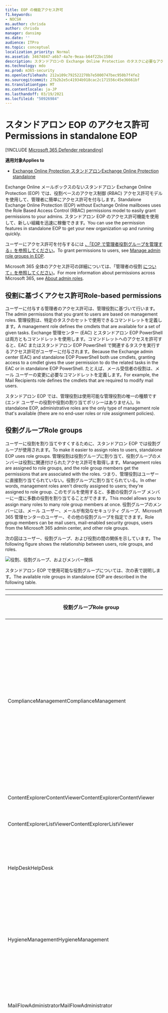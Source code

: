 ```yaml
---
title: EOP の機能アクセス許可
f1.keywords:
- NOCSH
ms.author: chrisda
author: chrisda
manager: dansimp
ms.date: ''
audience: ITPro
ms.topic: conceptual
localization_priority: Normal
ms.assetid: 34674847-a6b7-4a7e-9eaa-b64f22bc150d
description: スタンドアロンの Exchange Online Protection のタスクに必要なアクセス許可について説明します。
ms.technology: mdo
ms.prod: m365-security
ms.openlocfilehash: 212a109c792522270b7e5000747bec950b7f4fe2
ms.sourcegitcommit: 27b2b2e5c41934b918cac2c171556c45e36661bf
ms.translationtype: MT
ms.contentlocale: ja-JP
ms.lasthandoff: 03/19/2021
ms.locfileid: "50926984"
---
```

# <a name="permissions-in-standalone-eop"></a><span data-ttu-id="e3d07-103">スタンドアロン EOP のアクセス許可</span><span class="sxs-lookup"><span data-stu-id="e3d07-103">Permissions in standalone EOP</span></span>

[!INCLUDE [Microsoft 365 Defender rebranding](../includes/microsoft-defender-for-office.md)]

<span data-ttu-id="e3d07-104">**適用対象**</span><span class="sxs-lookup"><span data-stu-id="e3d07-104">**Applies to**</span></span>
-  [<span data-ttu-id="e3d07-105">Exchange Online Protection スタンドアロン</span><span class="sxs-lookup"><span data-stu-id="e3d07-105">Exchange Online Protection standalone</span></span>](exchange-online-protection-overview.md)

<span data-ttu-id="e3d07-106">Exchange Online メールボックスのないスタンドアロン Exchange Online Protection (EOP) では、役割ベースのアクセス制御 (RBAC) アクセス許可モデルを使用して、管理者に簡単にアクセス許可を付与します。</span><span class="sxs-lookup"><span data-stu-id="e3d07-106">Standalone Exchange Online Protection (EOP) without Exchange Online mailboxes uses the Role Based Access Control (RBAC) permissions model to easily grant permissions to your admins.</span></span> <span data-ttu-id="e3d07-107">スタンドアロン EOP のアクセス許可機能を使用して、新しい組織を迅速に稼働できます。</span><span class="sxs-lookup"><span data-stu-id="e3d07-107">You can use the permission features in standalone EOP to get your new organization up and running quickly.</span></span>

<span data-ttu-id="e3d07-108">ユーザーにアクセス許可を付与するには [、「EOP で管理者役割グループを管理する」を参照してください](manage-admin-role-group-permissions-in-eop.md)。</span><span class="sxs-lookup"><span data-stu-id="e3d07-108">To grant permissions to users, see [Manage admin role groups in EOP](manage-admin-role-group-permissions-in-eop.md).</span></span>

<span data-ttu-id="e3d07-109">Microsoft 365 全体のアクセス許可の詳細については、「管理者の役割 [について」を参照してください](../../admin/add-users/about-admin-roles.md)。</span><span class="sxs-lookup"><span data-stu-id="e3d07-109">For more information about permissions across Microsoft 365, see [About admin roles](../../admin/add-users/about-admin-roles.md).</span></span>

## <a name="role-based-permissions"></a><span data-ttu-id="e3d07-110">役割に基づくアクセス許可</span><span class="sxs-lookup"><span data-stu-id="e3d07-110">Role-based permissions</span></span>

<span data-ttu-id="e3d07-111">ユーザーに付与する管理者のアクセス許可は、管理役割に基づいて行います。</span><span class="sxs-lookup"><span data-stu-id="e3d07-111">The admin permissions that you grant to users are based on management roles.</span></span> <span data-ttu-id="e3d07-112">管理役割は、特定のタスクのセットで使用できるコマンドレットを定義します。</span><span class="sxs-lookup"><span data-stu-id="e3d07-112">A management role defines the cmdlets that are available for a set of given tasks.</span></span> <span data-ttu-id="e3d07-113">Exchange 管理センター (EAC) とスタンドアロン EOP PowerShell は両方ともコマンドレットを使用します。コマンドレットへのアクセスを許可すると、EAC またはスタンドアロン EOP PowerShell で関連するタスクを実行するアクセス許可がユーザーに付与されます。</span><span class="sxs-lookup"><span data-stu-id="e3d07-113">Because the Exchange admin center (EAC) and standalone EOP PowerShell both use cmdlets, granting access to a cmdlet gives the user permission to do the related tasks in the EAC or in standalone EOP PowerShell.</span></span> <span data-ttu-id="e3d07-114">たとえば、メール受信者の役割は、メール ユーザーの変更に必要なコマンドレットを定義します。</span><span class="sxs-lookup"><span data-stu-id="e3d07-114">For example, the Mail Recipients role defines the cmdlets that are required to modify mail users.</span></span>

<span data-ttu-id="e3d07-115">スタンドアロン EOP では、管理役割は使用可能な管理役割の唯一の種類です (エンド ユーザーの役割や役割の割り当てポリシーはありません)。</span><span class="sxs-lookup"><span data-stu-id="e3d07-115">In standalone EOP, administrative roles are the only type of management role that's available (there are no end-user roles or role assignment policies).</span></span>

## <a name="role-groups"></a><span data-ttu-id="e3d07-116">役割グループ</span><span class="sxs-lookup"><span data-stu-id="e3d07-116">Role groups</span></span>

<span data-ttu-id="e3d07-117">ユーザーに役割を割り当てやすくするために、スタンドアロン EOP では役割グループが使用されます。</span><span class="sxs-lookup"><span data-stu-id="e3d07-117">To make it easier to assign roles to users, standalone EOP uses role groups.</span></span> <span data-ttu-id="e3d07-118">管理役割は役割グループに割り当て、役割グループのメンバーは役割に関連付けられたアクセス許可を取得します。</span><span class="sxs-lookup"><span data-stu-id="e3d07-118">Management roles are assigned to role groups, and the role group members get the permissions that are associated with the roles.</span></span> <span data-ttu-id="e3d07-119">つまり、管理役割はユーザーに直接割り当てられていない。役割グループに割り当てられている。</span><span class="sxs-lookup"><span data-stu-id="e3d07-119">In other words, management roles aren't directly assigned to users; they're assigned to role group.</span></span> <span data-ttu-id="e3d07-120">このモデルを使用すると、多数の役割グループ メンバーに一度に多数の役割を割り当てることができます。</span><span class="sxs-lookup"><span data-stu-id="e3d07-120">This model allows you to assign many roles to many role group members at once.</span></span> <span data-ttu-id="e3d07-121">役割グループのメンバーには、メール ユーザー、メールが有効なセキュリティ グループ、Microsoft 365 管理センターのユーザー、その他の役割グループを指定できます。</span><span class="sxs-lookup"><span data-stu-id="e3d07-121">Role group members can be mail users, mail-enabled security groups, users from the Microsoft 365 admin center, and other role groups.</span></span>

<span data-ttu-id="e3d07-122">次の図はユーザー、役割グループ、および役割の間の関係を示しています。</span><span class="sxs-lookup"><span data-stu-id="e3d07-122">The following figure shows the relationship between users, role groups, and roles.</span></span>

![役割、役割グループ、およびメンバー関係](../../media/ITPro_Security_RBAC_EXO_SimplifiedRoleGroupRelationship.png)

<span data-ttu-id="e3d07-124">スタンドアロン EOP で使用可能な役割グループについては、次の表で説明します。</span><span class="sxs-lookup"><span data-stu-id="e3d07-124">The available role groups in standalone EOP are described in the following table.</span></span>

****

|<span data-ttu-id="e3d07-125">役割グループ</span><span class="sxs-lookup"><span data-stu-id="e3d07-125">Role group</span></span>|<span data-ttu-id="e3d07-126">説明</span><span class="sxs-lookup"><span data-stu-id="e3d07-126">Description</span></span>|<span data-ttu-id="e3d07-127">割り当てられた既定の役割</span><span class="sxs-lookup"><span data-stu-id="e3d07-127">Default roles assigned</span></span>|
|---|---|---|
|<span data-ttu-id="e3d07-128">ComplianceManagement</span><span class="sxs-lookup"><span data-stu-id="e3d07-128">ComplianceManagement</span></span>|<span data-ttu-id="e3d07-129">サブスクリプションに DLP 機能がある場合は、データ損失防止 (DLP) を含む、組織内のコンプライアンス設定を構成および管理します。</span><span class="sxs-lookup"><span data-stu-id="e3d07-129">Configure and manage compliance settings within the organization, including data loss prevention (DLP) if your subscription has DLP capabilities.</span></span> <p> <span data-ttu-id="e3d07-130">Azure のコンプライアンス [管理者ロールの](/azure/active-directory/users-groups-roles/directory-assign-admin-roles#compliance-administrator) メンバーはADグループのアクセス許可を自動的に取得します。</span><span class="sxs-lookup"><span data-stu-id="e3d07-130">Members of the [Compliance Administrator](/azure/active-directory/users-groups-roles/directory-assign-admin-roles#compliance-administrator) role in Azure AD automatically get the permissions of this role group.</span></span>|<span data-ttu-id="e3d07-131">監査ログ</span><span class="sxs-lookup"><span data-stu-id="e3d07-131">Audit Logs</span></span> <p> <span data-ttu-id="e3d07-132">コンプライアンス管理</span><span class="sxs-lookup"><span data-stu-id="e3d07-132">Compliance Administration</span></span> <p> <span data-ttu-id="e3d07-133">Information Rights Management</span><span class="sxs-lookup"><span data-stu-id="e3d07-133">Information Rights Management</span></span> <p> <span data-ttu-id="e3d07-134">アイテム保持の管理</span><span class="sxs-lookup"><span data-stu-id="e3d07-134">Retention Management</span></span> <p> <span data-ttu-id="e3d07-135">表示専用の監査ログ</span><span class="sxs-lookup"><span data-stu-id="e3d07-135">View-Only Audit Logs</span></span> <p> <span data-ttu-id="e3d07-136">"View-Only Configuration/表示専用構成"</span><span class="sxs-lookup"><span data-stu-id="e3d07-136">View-Only Configuration</span></span> <p> <span data-ttu-id="e3d07-137">"View-Only Recipients/表示専用受信者"</span><span class="sxs-lookup"><span data-stu-id="e3d07-137">View-Only Recipients</span></span>|
|<span data-ttu-id="e3d07-138">ContentExplorerContentViewer</span><span class="sxs-lookup"><span data-stu-id="e3d07-138">ContentExplorerContentViewer</span></span>|<span data-ttu-id="e3d07-139">不使用。</span><span class="sxs-lookup"><span data-stu-id="e3d07-139">Not used.</span></span>|<span data-ttu-id="e3d07-140">データ分類コンテンツ ビューアー</span><span class="sxs-lookup"><span data-stu-id="e3d07-140">Data Classification Content Viewer</span></span>|
|<span data-ttu-id="e3d07-141">ContentExplorerListViewer</span><span class="sxs-lookup"><span data-stu-id="e3d07-141">ContentExplorerListViewer</span></span>|<span data-ttu-id="e3d07-142">不使用。</span><span class="sxs-lookup"><span data-stu-id="e3d07-142">Not used.</span></span>|<span data-ttu-id="e3d07-143">データ分類リスト ビューアー</span><span class="sxs-lookup"><span data-stu-id="e3d07-143">Data Classification List Viewer</span></span>|
|<span data-ttu-id="e3d07-144">HelpDesk</span><span class="sxs-lookup"><span data-stu-id="e3d07-144">HelpDesk</span></span>|<span data-ttu-id="e3d07-145">メール ユーザーを表示および管理します。</span><span class="sxs-lookup"><span data-stu-id="e3d07-145">View and manage mail users.</span></span>|<span data-ttu-id="e3d07-146">パスワードのリセット</span><span class="sxs-lookup"><span data-stu-id="e3d07-146">Reset Password</span></span> <p> <span data-ttu-id="e3d07-147">ユーザー オプション</span><span class="sxs-lookup"><span data-stu-id="e3d07-147">User Options</span></span> <p> <span data-ttu-id="e3d07-148">"View-Only Recipients/表示専用受信者"</span><span class="sxs-lookup"><span data-stu-id="e3d07-148">View-Only Recipients</span></span>|
|<span data-ttu-id="e3d07-149">HygieneManagement</span><span class="sxs-lookup"><span data-stu-id="e3d07-149">HygieneManagement</span></span>|<span data-ttu-id="e3d07-150">保護機能 (スパム対策、マルウェア対策など) を管理します。</span><span class="sxs-lookup"><span data-stu-id="e3d07-150">Manage protection features (anti-spam, anti-malware, etc.).</span></span>|<span data-ttu-id="e3d07-151">トランスポートの衛生</span><span class="sxs-lookup"><span data-stu-id="e3d07-151">Transport Hygiene</span></span> <p> <span data-ttu-id="e3d07-152">"View-Only Configuration/表示専用構成"</span><span class="sxs-lookup"><span data-stu-id="e3d07-152">View-Only Configuration</span></span> <p> <span data-ttu-id="e3d07-153">"View-Only Recipients/表示専用受信者"</span><span class="sxs-lookup"><span data-stu-id="e3d07-153">View-Only Recipients</span></span>|
|<span data-ttu-id="e3d07-154">MailFlowAdministrator</span><span class="sxs-lookup"><span data-stu-id="e3d07-154">MailFlowAdministrator</span></span>|<span data-ttu-id="e3d07-155">受け入れ可能なドメインとコネクタの表示と管理</span><span class="sxs-lookup"><span data-stu-id="e3d07-155">View and manage accepted domains and connectors</span></span>|<span data-ttu-id="e3d07-156">リモートドメインと受け入れドメイン</span><span class="sxs-lookup"><span data-stu-id="e3d07-156">Remote and Accepted Domains</span></span> <p> <span data-ttu-id="e3d07-157">"View-Only Recipients/表示専用受信者"</span><span class="sxs-lookup"><span data-stu-id="e3d07-157">View-Only Recipients</span></span>|
|<span data-ttu-id="e3d07-158">OrganizationManagement</span><span class="sxs-lookup"><span data-stu-id="e3d07-158">OrganizationManagement</span></span>|<span data-ttu-id="e3d07-159">組織全体への管理者アクセスと、ほとんどすべてのタスクを実行する機能。</span><span class="sxs-lookup"><span data-stu-id="e3d07-159">Admin access to the entire organization and the ability to perform almost any task.</span></span> <p> <span data-ttu-id="e3d07-160">Azure のグローバル [管理者ロールの](/azure/active-directory/users-groups-roles/directory-assign-admin-roles#global-administrator--company-administrator) メンバーはADグループのアクセス許可を自動的に取得します。</span><span class="sxs-lookup"><span data-stu-id="e3d07-160">Members of the [Global Administrator](/azure/active-directory/users-groups-roles/directory-assign-admin-roles#global-administrator--company-administrator) role in Azure AD automatically get the permissions of this role group.</span></span> <p> <span data-ttu-id="e3d07-161">**重要**: OrganizationManagement 役割グループは強力な役割なので、組織レベルの管理タスクを実行するユーザーだけがこの役割グループのメンバーである必要があります。</span><span class="sxs-lookup"><span data-stu-id="e3d07-161">**Important**: Because the OrganizationManagement role group is a powerful role, only users that perform organizational-level administrative tasks should be members of this role group.</span></span>|<span data-ttu-id="e3d07-162">マルウェア対策</span><span class="sxs-lookup"><span data-stu-id="e3d07-162">AntiMalware</span></span> <p> <span data-ttu-id="e3d07-163">AntiSpam</span><span class="sxs-lookup"><span data-stu-id="e3d07-163">AntiSpam</span></span> <p> <span data-ttu-id="e3d07-164">監査ログ</span><span class="sxs-lookup"><span data-stu-id="e3d07-164">Audit Logs</span></span> <p> <span data-ttu-id="e3d07-165">コンプライアンス管理者</span><span class="sxs-lookup"><span data-stu-id="e3d07-165">Compliance Administrator</span></span> <p> <span data-ttu-id="e3d07-166">動的配布グループ</span><span class="sxs-lookup"><span data-stu-id="e3d07-166">Distribution Groups</span></span> <p> <span data-ttu-id="e3d07-167">Information Rights Management</span><span class="sxs-lookup"><span data-stu-id="e3d07-167">Information Rights Management</span></span> <p> <span data-ttu-id="e3d07-168">"Mail Recipient Creation/メール受信者の作成"</span><span class="sxs-lookup"><span data-stu-id="e3d07-168">Mail Recipient Creation</span></span> <p> <span data-ttu-id="e3d07-169">Mail Recipients</span><span class="sxs-lookup"><span data-stu-id="e3d07-169">Mail Recipients</span></span> <p> <span data-ttu-id="e3d07-170">"Message Tracking/メッセージ追跡"</span><span class="sxs-lookup"><span data-stu-id="e3d07-170">Message Tracking</span></span> <p> <span data-ttu-id="e3d07-171">"Migration/移行"</span><span class="sxs-lookup"><span data-stu-id="e3d07-171">Migration</span></span> <p> <span data-ttu-id="e3d07-172">組織のクライアント アクセス</span><span class="sxs-lookup"><span data-stu-id="e3d07-172">Organization Client Access</span></span> <p> <span data-ttu-id="e3d07-173">組織の構成</span><span class="sxs-lookup"><span data-stu-id="e3d07-173">Organization Configuration</span></span> <p> <span data-ttu-id="e3d07-174">組織トランスポートの設定</span><span class="sxs-lookup"><span data-stu-id="e3d07-174">Organization Transport Settings</span></span> <p> <span data-ttu-id="e3d07-175">検疫する</span><span class="sxs-lookup"><span data-stu-id="e3d07-175">Quarantine</span></span> <p> <span data-ttu-id="e3d07-176">"Recipient Policies/受信者ポリシー"</span><span class="sxs-lookup"><span data-stu-id="e3d07-176">Recipient Policies</span></span> <p> <span data-ttu-id="e3d07-177">リモートドメインと受け入れドメイン</span><span class="sxs-lookup"><span data-stu-id="e3d07-177">Remote and Accepted Domains</span></span> <p> <span data-ttu-id="e3d07-178">パスワードのリセット</span><span class="sxs-lookup"><span data-stu-id="e3d07-178">Reset Password</span></span> <p> <span data-ttu-id="e3d07-179">アイテム保持の管理</span><span class="sxs-lookup"><span data-stu-id="e3d07-179">Retention Management</span></span> <p> <span data-ttu-id="e3d07-180">役割の管理</span><span class="sxs-lookup"><span data-stu-id="e3d07-180">Role Management</span></span> <p> <span data-ttu-id="e3d07-181">セキュリティ管理者</span><span class="sxs-lookup"><span data-stu-id="e3d07-181">Security Administrator</span></span> <p> <span data-ttu-id="e3d07-182">セキュリティ グループの作成とメンバーシップ</span><span class="sxs-lookup"><span data-stu-id="e3d07-182">Security Group Creation and Membership</span></span> <p> <span data-ttu-id="e3d07-183">セキュリティ閲覧者</span><span class="sxs-lookup"><span data-stu-id="e3d07-183">Security Reader</span></span> <p> <span data-ttu-id="e3d07-184">Sensitivity Label Administrator</span><span class="sxs-lookup"><span data-stu-id="e3d07-184">Sensitivity Label Administrator</span></span> <p> <span data-ttu-id="e3d07-185">監督</span><span class="sxs-lookup"><span data-stu-id="e3d07-185">Supervision</span></span> <p> <span data-ttu-id="e3d07-186">トランスポートの衛生</span><span class="sxs-lookup"><span data-stu-id="e3d07-186">Transport Hygiene</span></span> <p> <span data-ttu-id="e3d07-187">トランスポート ルール</span><span class="sxs-lookup"><span data-stu-id="e3d07-187">Transport Rules</span></span> <p> <span data-ttu-id="e3d07-188">ユーザー オプション</span><span class="sxs-lookup"><span data-stu-id="e3d07-188">User Options</span></span> <p> <span data-ttu-id="e3d07-189">View-Onlyマルウェア対策</span><span class="sxs-lookup"><span data-stu-id="e3d07-189">View-Only AntiMalware</span></span> <p> <span data-ttu-id="e3d07-190">View-Only スパム対策</span><span class="sxs-lookup"><span data-stu-id="e3d07-190">View-Only AntiSpam</span></span> <p> <span data-ttu-id="e3d07-191">表示専用の監査ログ</span><span class="sxs-lookup"><span data-stu-id="e3d07-191">View-Only Audit Logs</span></span> <p> <span data-ttu-id="e3d07-192">"View-Only Configuration/表示専用構成"</span><span class="sxs-lookup"><span data-stu-id="e3d07-192">View-Only Configuration</span></span> <p> <span data-ttu-id="e3d07-193">View-Only検疫</span><span class="sxs-lookup"><span data-stu-id="e3d07-193">View-Only Quarantine</span></span> <p> <span data-ttu-id="e3d07-194">"View-Only Recipients/表示専用受信者"</span><span class="sxs-lookup"><span data-stu-id="e3d07-194">View-Only Recipients</span></span> <p> <span data-ttu-id="e3d07-195">View-Only脅威インテリジェンス</span><span class="sxs-lookup"><span data-stu-id="e3d07-195">View-Only Threat Intelligence</span></span>|
|<span data-ttu-id="e3d07-196">QuarantineAdministrator</span><span class="sxs-lookup"><span data-stu-id="e3d07-196">QuarantineAdministrator</span></span>|<span data-ttu-id="e3d07-197">すべての受信者の検疫済みメッセージを管理します。</span><span class="sxs-lookup"><span data-stu-id="e3d07-197">Manage quarantined messages for all recipients.</span></span>|<span data-ttu-id="e3d07-198">検疫する</span><span class="sxs-lookup"><span data-stu-id="e3d07-198">Quarantine</span></span>|
|<span data-ttu-id="e3d07-199">RecipientManagement</span><span class="sxs-lookup"><span data-stu-id="e3d07-199">RecipientManagement</span></span>|<span data-ttu-id="e3d07-200">組織内の受信者オブジェクトを作成、管理、および削除します。</span><span class="sxs-lookup"><span data-stu-id="e3d07-200">Create, manage, and remove recipient objects in the organization.</span></span>|<span data-ttu-id="e3d07-201">動的配布グループ</span><span class="sxs-lookup"><span data-stu-id="e3d07-201">Distribution Groups</span></span> <p> <span data-ttu-id="e3d07-202">"Mail Recipient Creation/メール受信者の作成"</span><span class="sxs-lookup"><span data-stu-id="e3d07-202">Mail Recipient Creation</span></span> <p> <span data-ttu-id="e3d07-203">Mail Recipients</span><span class="sxs-lookup"><span data-stu-id="e3d07-203">Mail Recipients</span></span> <p> <span data-ttu-id="e3d07-204">"Message Tracking/メッセージ追跡"</span><span class="sxs-lookup"><span data-stu-id="e3d07-204">Message Tracking</span></span> <p> <span data-ttu-id="e3d07-205">"Migration/移行"</span><span class="sxs-lookup"><span data-stu-id="e3d07-205">Migration</span></span> <p> <span data-ttu-id="e3d07-206">"Recipient Policies/受信者ポリシー"</span><span class="sxs-lookup"><span data-stu-id="e3d07-206">Recipient Policies</span></span> <p> <span data-ttu-id="e3d07-207">パスワードのリセット</span><span class="sxs-lookup"><span data-stu-id="e3d07-207">Reset Password</span></span>|
|<span data-ttu-id="e3d07-208">RecordsManagement</span><span class="sxs-lookup"><span data-stu-id="e3d07-208">RecordsManagement</span></span>|<span data-ttu-id="e3d07-209">保持ポリシー タグ、メッセージ分類、メール フロー ルール (トランスポート ルールとも呼ばれる) などのコンプライアンス機能を構成します。</span><span class="sxs-lookup"><span data-stu-id="e3d07-209">Configure compliance features, such as retention policy tags, message classifications, and mail flow rules (also known as transport rules).</span></span>|<span data-ttu-id="e3d07-210">"Message Tracking/メッセージ追跡"</span><span class="sxs-lookup"><span data-stu-id="e3d07-210">Message Tracking</span></span> <p> <span data-ttu-id="e3d07-211">アイテム保持の管理</span><span class="sxs-lookup"><span data-stu-id="e3d07-211">Retention Management</span></span> <p> <span data-ttu-id="e3d07-212">トランスポート ルール</span><span class="sxs-lookup"><span data-stu-id="e3d07-212">Transport Rules</span></span>|
|<span data-ttu-id="e3d07-213">SecurityAdministrator</span><span class="sxs-lookup"><span data-stu-id="e3d07-213">SecurityAdministrator</span></span>|<span data-ttu-id="e3d07-214">組織内の保護のすべての側面 (スパム対策、マルウェア対策、スプーフィング対策、検疫など) を構成します。</span><span class="sxs-lookup"><span data-stu-id="e3d07-214">Configure all aspects of protection in the organization (anti-spam, anti-malware, anti-spoofing, quarantine, etc.).</span></span> <p> <span data-ttu-id="e3d07-215">Azure のセキュリティ [管理者ロールの](/azure/active-directory/users-groups-roles/directory-assign-admin-roles#security-administrator) メンバーはADグループのアクセス許可を自動的に取得します。</span><span class="sxs-lookup"><span data-stu-id="e3d07-215">Members of the [Security Administrator](/azure/active-directory/users-groups-roles/directory-assign-admin-roles#security-administrator) role in Azure AD automatically get the permissions of this role group.</span></span>|<span data-ttu-id="e3d07-216">マルウェア対策</span><span class="sxs-lookup"><span data-stu-id="e3d07-216">AntiMalware</span></span> <p> <span data-ttu-id="e3d07-217">AntiSpam</span><span class="sxs-lookup"><span data-stu-id="e3d07-217">AntiSpam</span></span> <p> <span data-ttu-id="e3d07-218">監査ログ</span><span class="sxs-lookup"><span data-stu-id="e3d07-218">Audit Logs</span></span> <p> <span data-ttu-id="e3d07-219">検疫する</span><span class="sxs-lookup"><span data-stu-id="e3d07-219">Quarantine</span></span> <p> <span data-ttu-id="e3d07-220">セキュリティ管理者</span><span class="sxs-lookup"><span data-stu-id="e3d07-220">Security Administrator</span></span> <p> <span data-ttu-id="e3d07-221">Sensitivity Label Administrator</span><span class="sxs-lookup"><span data-stu-id="e3d07-221">Sensitivity Label Administrator</span></span> <p> <span data-ttu-id="e3d07-222">View-Onlyマルウェア対策</span><span class="sxs-lookup"><span data-stu-id="e3d07-222">View-Only AntiMalware</span></span> <p> <span data-ttu-id="e3d07-223">View-Only スパム対策</span><span class="sxs-lookup"><span data-stu-id="e3d07-223">View-Only AntiSpam</span></span> <p> <span data-ttu-id="e3d07-224">表示専用の監査ログ</span><span class="sxs-lookup"><span data-stu-id="e3d07-224">View-Only Audit Logs</span></span> <p> <span data-ttu-id="e3d07-225">View-Only検疫</span><span class="sxs-lookup"><span data-stu-id="e3d07-225">View-Only Quarantine</span></span> <p> <span data-ttu-id="e3d07-226">View-Only脅威インテリジェンス</span><span class="sxs-lookup"><span data-stu-id="e3d07-226">View-Only Threat Intelligence</span></span>|
|<span data-ttu-id="e3d07-227">SecurityReader</span><span class="sxs-lookup"><span data-stu-id="e3d07-227">SecurityReader</span></span>|<span data-ttu-id="e3d07-228">組織内のすべての保護 (スパム対策、マルウェア対策、スプーフィング対策、検疫など) へのビュー専用アクセス。</span><span class="sxs-lookup"><span data-stu-id="e3d07-228">View-only access to all aspects of protection in the organization (anti-spam, anti-malware, anti-spoofing, quarantine, etc.).</span></span> <p> <span data-ttu-id="e3d07-229">Azure のセキュリティ [リーダー ロール](/azure/active-directory/users-groups-roles/directory-assign-admin-roles#security-reader) のメンバー ADこの役割グループのアクセス許可を自動的に取得します。</span><span class="sxs-lookup"><span data-stu-id="e3d07-229">Members of the [Security Reader](/azure/active-directory/users-groups-roles/directory-assign-admin-roles#security-reader) role in Azure AD automatically get the permissions of this role group.</span></span>|<span data-ttu-id="e3d07-230">セキュリティ閲覧者</span><span class="sxs-lookup"><span data-stu-id="e3d07-230">Security Reader</span></span> <p> <span data-ttu-id="e3d07-231">View-Onlyマルウェア対策</span><span class="sxs-lookup"><span data-stu-id="e3d07-231">View-Only AntiMalware</span></span> <p> <span data-ttu-id="e3d07-232">View-Only スパム対策</span><span class="sxs-lookup"><span data-stu-id="e3d07-232">View-Only AntiSpam</span></span> <p> <span data-ttu-id="e3d07-233">View-Only検疫</span><span class="sxs-lookup"><span data-stu-id="e3d07-233">View-Only Quarantine</span></span> <p> <span data-ttu-id="e3d07-234">View-Only脅威インテリジェンス</span><span class="sxs-lookup"><span data-stu-id="e3d07-234">View-Only Threat Intelligence</span></span>|
|<span data-ttu-id="e3d07-235">TenantAdmins</span><span class="sxs-lookup"><span data-stu-id="e3d07-235">TenantAdmins</span></span>|<span data-ttu-id="e3d07-236">この役割グループのメンバーシップは、サービス間で同期され、一般に管理されます。</span><span class="sxs-lookup"><span data-stu-id="e3d07-236">Membership in this role group is synchronized across services and managed centrally.</span></span> <span data-ttu-id="e3d07-237">既定では、この役割グループには役割は割り当てられていない。</span><span class="sxs-lookup"><span data-stu-id="e3d07-237">By default, this role group is not assigned any roles.</span></span> <span data-ttu-id="e3d07-238">ただし、組織の管理役割グループのメンバーであり、これらのアクセス許可を継承します。</span><span class="sxs-lookup"><span data-stu-id="e3d07-238">However, it will be a member of the Organization Management role group and will inherit those permissions.</span></span>|<span data-ttu-id="e3d07-239">none</span><span class="sxs-lookup"><span data-stu-id="e3d07-239">none</span></span>|
|<span data-ttu-id="e3d07-240">ViewOnlyOrganizationManagement</span><span class="sxs-lookup"><span data-stu-id="e3d07-240">ViewOnlyOrganizationManagement</span></span>|<span data-ttu-id="e3d07-241">組織内の受信者、保護、および構成オブジェクトとそのプロパティを表示します。</span><span class="sxs-lookup"><span data-stu-id="e3d07-241">View recipient, protection, and configuration objects and their properties in the organization.</span></span>|<span data-ttu-id="e3d07-242">コンプライアンス管理者</span><span class="sxs-lookup"><span data-stu-id="e3d07-242">Compliance Administrator</span></span> <p> <span data-ttu-id="e3d07-243">セキュリティ管理者</span><span class="sxs-lookup"><span data-stu-id="e3d07-243">Security Administrator</span></span> <p> <span data-ttu-id="e3d07-244">セキュリティ閲覧者</span><span class="sxs-lookup"><span data-stu-id="e3d07-244">Security Reader</span></span> <p> <span data-ttu-id="e3d07-245">Sensitivity Label Administrator</span><span class="sxs-lookup"><span data-stu-id="e3d07-245">Sensitivity Label Administrator</span></span> <p> <span data-ttu-id="e3d07-246">"View-Only Configuration/表示専用構成"</span><span class="sxs-lookup"><span data-stu-id="e3d07-246">View-Only Configuration</span></span> <p> <span data-ttu-id="e3d07-247">"View-Only Recipients/表示専用受信者"</span><span class="sxs-lookup"><span data-stu-id="e3d07-247">View-Only Recipients</span></span>|
|

<span data-ttu-id="e3d07-248">少数の管理者しか所属しない小規模な組織で作業する場合は、それらのユーザーを組織の管理役割グループにのみ追加する必要がある場合があります。また、他の役割グループを使用する必要が生じない場合があります。</span><span class="sxs-lookup"><span data-stu-id="e3d07-248">If you work in a small organization that has only a few admins, you might need to add those users to the Organization Management role group only, and you may never need to use the other role groups.</span></span> <span data-ttu-id="e3d07-249">大規模な組織で作業する場合は、受信者の構成など、特定のタスクを実行する管理者が必要になる場合があります。</span><span class="sxs-lookup"><span data-stu-id="e3d07-249">If you work in a larger organization, you might have admins who perform specific tasks, such as recipient configuration.</span></span> <span data-ttu-id="e3d07-250">このような場合は、受信者管理役割グループに 1 人の管理者を追加し、別の管理者を [組織の管理] 役割グループに追加できます。</span><span class="sxs-lookup"><span data-stu-id="e3d07-250">In those cases, you might add one admin to the Recipient Management role group, and another admin to the Organization Management role group.</span></span> <span data-ttu-id="e3d07-251">その後、管理者は特定の領域を管理できますが、自分が責任を負う領域を管理するためのアクセス許可を持つ必要があります。</span><span class="sxs-lookup"><span data-stu-id="e3d07-251">Those admins can then manage their specific areas, but they won't have permissions to manage areas they're not responsible for.</span></span>

<span data-ttu-id="e3d07-252">Exchange Online の組み込みの役割グループが管理者のジョブ機能と適合しない場合は、役割グループを作成して管理者に役割を追加できます。</span><span class="sxs-lookup"><span data-stu-id="e3d07-252">If the built-in role groups in Exchange Online don't match the job function of your administrators, you can create role groups and add roles to them.</span></span> <span data-ttu-id="e3d07-253">詳細については、「スタンドアロン [EOP で役割グループを管理する」を参照してください](manage-admin-role-group-permissions-in-eop.md)。</span><span class="sxs-lookup"><span data-stu-id="e3d07-253">For more information, see [Manage role groups in standalone EOP](manage-admin-role-group-permissions-in-eop.md).</span></span>

## <a name="roles"></a><span data-ttu-id="e3d07-254">ロール</span><span class="sxs-lookup"><span data-stu-id="e3d07-254">Roles</span></span>

<span data-ttu-id="e3d07-255">スタンドアロン EOP で使用できる組み込みの役割について、次の表で説明します。</span><span class="sxs-lookup"><span data-stu-id="e3d07-255">The built-in roles that are available in standalone EOP are described in the following table.</span></span>

****

|<span data-ttu-id="e3d07-256">Role\*\*</span><span class="sxs-lookup"><span data-stu-id="e3d07-256">Role\*\*</span></span>|<span data-ttu-id="e3d07-257">説明</span><span class="sxs-lookup"><span data-stu-id="e3d07-257">Description</span></span>|<span data-ttu-id="e3d07-258">既定の役割グループの割り当て</span><span class="sxs-lookup"><span data-stu-id="e3d07-258">Default role group assignments</span></span>|
|---|---|---|
|<span data-ttu-id="e3d07-259">マルウェア対策</span><span class="sxs-lookup"><span data-stu-id="e3d07-259">AntiMalware</span></span>|<span data-ttu-id="e3d07-260">マルウェア対策機能の構成とレポートを表示および変更します。</span><span class="sxs-lookup"><span data-stu-id="e3d07-260">View and modify the configuration and reports for anti-malware features.</span></span>|<span data-ttu-id="e3d07-261">OrganizationManagement</span><span class="sxs-lookup"><span data-stu-id="e3d07-261">OrganizationManagement</span></span> <p> <span data-ttu-id="e3d07-262">SecurityAdministrator</span><span class="sxs-lookup"><span data-stu-id="e3d07-262">SecurityAdministrator</span></span>|
|<span data-ttu-id="e3d07-263">AntiSpam</span><span class="sxs-lookup"><span data-stu-id="e3d07-263">AntiSpam</span></span>|<span data-ttu-id="e3d07-264">スパム対策機能の構成とレポートを表示および変更します。</span><span class="sxs-lookup"><span data-stu-id="e3d07-264">View and modify the configuration and reports for anti-spam features.</span></span>|<span data-ttu-id="e3d07-265">OrganizationManagement</span><span class="sxs-lookup"><span data-stu-id="e3d07-265">OrganizationManagement</span></span> <p> <span data-ttu-id="e3d07-266">SecurityAdministrator</span><span class="sxs-lookup"><span data-stu-id="e3d07-266">SecurityAdministrator</span></span>|
|<span data-ttu-id="e3d07-267">監査ログ</span><span class="sxs-lookup"><span data-stu-id="e3d07-267">Audit Logs</span></span>|<span data-ttu-id="e3d07-268">管理者監査ログを検索し、結果を表示します。</span><span class="sxs-lookup"><span data-stu-id="e3d07-268">Search the administrator audit log and view the results.</span></span>|<span data-ttu-id="e3d07-269">ComplianceManagement</span><span class="sxs-lookup"><span data-stu-id="e3d07-269">ComplianceManagement</span></span> <p> <span data-ttu-id="e3d07-270">OrganizationManagement</span><span class="sxs-lookup"><span data-stu-id="e3d07-270">OrganizationManagement</span></span> <p> <span data-ttu-id="e3d07-271">SecurityAdministrator</span><span class="sxs-lookup"><span data-stu-id="e3d07-271">SecurityAdministrator</span></span>|
|<span data-ttu-id="e3d07-272">コンプライアンス管理者<sup>\*</sup></span><span class="sxs-lookup"><span data-stu-id="e3d07-272">Compliance Administrator<sup>\*</sup></span></span>||<span data-ttu-id="e3d07-273">ComplianceManagement</span><span class="sxs-lookup"><span data-stu-id="e3d07-273">ComplianceManagement</span></span> <p> <span data-ttu-id="e3d07-274">OrganizationManagement</span><span class="sxs-lookup"><span data-stu-id="e3d07-274">OrganizationManagement</span></span> <p> <span data-ttu-id="e3d07-275">ViewOnlyOrganizationManagement</span><span class="sxs-lookup"><span data-stu-id="e3d07-275">ViewOnlyOrganizationManagement</span></span>|
|<span data-ttu-id="e3d07-276">データ分類コンテンツ ビューアー<sup>\*</sup></span><span class="sxs-lookup"><span data-stu-id="e3d07-276">Data Classification Content Viewer<sup>\*</sup></span></span>||<span data-ttu-id="e3d07-277">ContentExplorerContentViewer</span><span class="sxs-lookup"><span data-stu-id="e3d07-277">ContentExplorerContentViewer</span></span>|
|<span data-ttu-id="e3d07-278">データ分類リスト ビューアー<sup>\*</sup></span><span class="sxs-lookup"><span data-stu-id="e3d07-278">Data Classification List Viewer<sup>\*</sup></span></span>||
|<span data-ttu-id="e3d07-279">動的配布グループ</span><span class="sxs-lookup"><span data-stu-id="e3d07-279">Distribution Groups</span></span>|<span data-ttu-id="e3d07-280">すべての配布グループ、メールが有効なセキュリティ グループ、およびメンバーを作成および管理します。</span><span class="sxs-lookup"><span data-stu-id="e3d07-280">Create and manage all distribution groups, mail-enabled security groups, and members.</span></span>|<span data-ttu-id="e3d07-281">OrganizationManagement</span><span class="sxs-lookup"><span data-stu-id="e3d07-281">OrganizationManagement</span></span> <p> <span data-ttu-id="e3d07-282">RecipientManagement</span><span class="sxs-lookup"><span data-stu-id="e3d07-282">RecipientManagement</span></span>|
|<span data-ttu-id="e3d07-283">Information Rights Management<sup>\*</sup></span><span class="sxs-lookup"><span data-stu-id="e3d07-283">Information Rights Management<sup>\*</sup></span></span>||<span data-ttu-id="e3d07-284">ComplianceManagement</span><span class="sxs-lookup"><span data-stu-id="e3d07-284">ComplianceManagement</span></span> <p> <span data-ttu-id="e3d07-285">OrganizationManagement</span><span class="sxs-lookup"><span data-stu-id="e3d07-285">OrganizationManagement</span></span>|
|<span data-ttu-id="e3d07-286">"Mail Recipient Creation/メール受信者の作成"</span><span class="sxs-lookup"><span data-stu-id="e3d07-286">Mail Recipient Creation</span></span>|<span data-ttu-id="e3d07-287">メール ユーザーを作成および削除します。</span><span class="sxs-lookup"><span data-stu-id="e3d07-287">Create and remove mail users.</span></span>|<span data-ttu-id="e3d07-288">OrganizationManagement</span><span class="sxs-lookup"><span data-stu-id="e3d07-288">OrganizationManagement</span></span> <p> <span data-ttu-id="e3d07-289">RecipientManagement</span><span class="sxs-lookup"><span data-stu-id="e3d07-289">RecipientManagement</span></span>|
|<span data-ttu-id="e3d07-290">Mail Recipients</span><span class="sxs-lookup"><span data-stu-id="e3d07-290">Mail Recipients</span></span>|<span data-ttu-id="e3d07-291">既存のメール ユーザーを変更します。</span><span class="sxs-lookup"><span data-stu-id="e3d07-291">Modify existing mail users.</span></span>|<span data-ttu-id="e3d07-292">OrganizationManagement</span><span class="sxs-lookup"><span data-stu-id="e3d07-292">OrganizationManagement</span></span> <p> <span data-ttu-id="e3d07-293">RecipientManagement</span><span class="sxs-lookup"><span data-stu-id="e3d07-293">RecipientManagement</span></span>|
|<span data-ttu-id="e3d07-294">メッセージ追跡<sup>\*</sup></span><span class="sxs-lookup"><span data-stu-id="e3d07-294">Message Tracking<sup>\*</sup></span></span>||<span data-ttu-id="e3d07-295">OrganizationManagement</span><span class="sxs-lookup"><span data-stu-id="e3d07-295">OrganizationManagement</span></span> <p> <span data-ttu-id="e3d07-296">RecipientManagement</span><span class="sxs-lookup"><span data-stu-id="e3d07-296">RecipientManagement</span></span> <p> <span data-ttu-id="e3d07-297">レコード管理</span><span class="sxs-lookup"><span data-stu-id="e3d07-297">Records Management</span></span>|
|<span data-ttu-id="e3d07-298">移行<sup>\*</sup></span><span class="sxs-lookup"><span data-stu-id="e3d07-298">Migration<sup>\*</sup></span></span>||<span data-ttu-id="e3d07-299">OrganizationManagement</span><span class="sxs-lookup"><span data-stu-id="e3d07-299">OrganizationManagement</span></span> <p> <span data-ttu-id="e3d07-300">RecipientManagement</span><span class="sxs-lookup"><span data-stu-id="e3d07-300">RecipientManagement</span></span>|
|<span data-ttu-id="e3d07-301">MyBaseOptions</span><span class="sxs-lookup"><span data-stu-id="e3d07-301">MyBaseOptions</span></span>|<span data-ttu-id="e3d07-302">ユーザーが独自の検疫済みメッセージを表示できます。</span><span class="sxs-lookup"><span data-stu-id="e3d07-302">Allows users to view their own quarantined messages.</span></span> <p> <span data-ttu-id="e3d07-303">この役割はユーザーに自動的に割り当てられるので、手動で割り当てすることはできません。</span><span class="sxs-lookup"><span data-stu-id="e3d07-303">This role is automatically assigned to users, and you can't assign it manually.</span></span>|<span data-ttu-id="e3d07-304">none</span><span class="sxs-lookup"><span data-stu-id="e3d07-304">none</span></span>|
|<span data-ttu-id="e3d07-305">組織のクライアント アクセス<sup>\*</sup></span><span class="sxs-lookup"><span data-stu-id="e3d07-305">Organization Client Access<sup>\*</sup></span></span>||<span data-ttu-id="e3d07-306">OrganizationManagement</span><span class="sxs-lookup"><span data-stu-id="e3d07-306">OrganizationManagement</span></span>|
|<span data-ttu-id="e3d07-307">組織の構成</span><span class="sxs-lookup"><span data-stu-id="e3d07-307">Organization Configuration</span></span>|<span data-ttu-id="e3d07-308">レポートの表示。</span><span class="sxs-lookup"><span data-stu-id="e3d07-308">View reports.</span></span>|<span data-ttu-id="e3d07-309">OrganizationManagement</span><span class="sxs-lookup"><span data-stu-id="e3d07-309">OrganizationManagement</span></span>|
|<span data-ttu-id="e3d07-310">組織トランスポートの設定<sup>\*</sup></span><span class="sxs-lookup"><span data-stu-id="e3d07-310">Organization Transport Settings<sup>\*</sup></span></span>||<span data-ttu-id="e3d07-311">OrganizationManagement</span><span class="sxs-lookup"><span data-stu-id="e3d07-311">OrganizationManagement</span></span>|
|<span data-ttu-id="e3d07-312">検疫する</span><span class="sxs-lookup"><span data-stu-id="e3d07-312">Quarantine</span></span>|<span data-ttu-id="e3d07-313">すべての受信者の検疫済みメッセージのすべての種類を管理します。</span><span class="sxs-lookup"><span data-stu-id="e3d07-313">Manage all types of quarantined message for all recipients.</span></span>|<span data-ttu-id="e3d07-314">OrganizationManagement</span><span class="sxs-lookup"><span data-stu-id="e3d07-314">OrganizationManagement</span></span> <p> <span data-ttu-id="e3d07-315">QuarantineAdministrator</span><span class="sxs-lookup"><span data-stu-id="e3d07-315">QuarantineAdministrator</span></span> <p> <span data-ttu-id="e3d07-316">SecurityAdministrator</span><span class="sxs-lookup"><span data-stu-id="e3d07-316">SecurityAdministrator</span></span>|
|<span data-ttu-id="e3d07-317">受信者ポリシー<sup>\*</sup></span><span class="sxs-lookup"><span data-stu-id="e3d07-317">Recipient Policies<sup>\*</sup></span></span>||<span data-ttu-id="e3d07-318">OrganizationManagement</span><span class="sxs-lookup"><span data-stu-id="e3d07-318">OrganizationManagement</span></span> <p> <span data-ttu-id="e3d07-319">RecipientManagement</span><span class="sxs-lookup"><span data-stu-id="e3d07-319">RecipientManagement</span></span>|
|<span data-ttu-id="e3d07-320">リモートドメインと受け入れドメイン</span><span class="sxs-lookup"><span data-stu-id="e3d07-320">Remote and Accepted Domains</span></span>|<span data-ttu-id="e3d07-321">リモート ドメイン、受け入れドメイン、およびコネクタを管理します。</span><span class="sxs-lookup"><span data-stu-id="e3d07-321">Manage remote domains, accepted domains, and connectors.</span></span>|<span data-ttu-id="e3d07-322">MailFlowAdministrator</span><span class="sxs-lookup"><span data-stu-id="e3d07-322">MailFlowAdministrator</span></span> <p> <span data-ttu-id="e3d07-323">OrganizationManagement</span><span class="sxs-lookup"><span data-stu-id="e3d07-323">OrganizationManagement</span></span>|
|<span data-ttu-id="e3d07-324">パスワードのリセット<sup>\*</sup></span><span class="sxs-lookup"><span data-stu-id="e3d07-324">Reset Password<sup>\*</sup></span></span>||<span data-ttu-id="e3d07-325">HelpDesk</span><span class="sxs-lookup"><span data-stu-id="e3d07-325">HelpDesk</span></span> <p> <span data-ttu-id="e3d07-326">OrganizationManagement</span><span class="sxs-lookup"><span data-stu-id="e3d07-326">OrganizationManagement</span></span> <p> <span data-ttu-id="e3d07-327">RecipientManagement</span><span class="sxs-lookup"><span data-stu-id="e3d07-327">RecipientManagement</span></span>|
|<span data-ttu-id="e3d07-328">アイテム保持の管理<sup>\*</sup></span><span class="sxs-lookup"><span data-stu-id="e3d07-328">Retention Management<sup>\*</sup></span></span>||<span data-ttu-id="e3d07-329">ComplianceManagement</span><span class="sxs-lookup"><span data-stu-id="e3d07-329">ComplianceManagement</span></span> <p> <span data-ttu-id="e3d07-330">OrganizationManagement</span><span class="sxs-lookup"><span data-stu-id="e3d07-330">OrganizationManagement</span></span> <p> <span data-ttu-id="e3d07-331">RecordsManagement</span><span class="sxs-lookup"><span data-stu-id="e3d07-331">RecordsManagement</span></span>|
|<span data-ttu-id="e3d07-332">役割の管理</span><span class="sxs-lookup"><span data-stu-id="e3d07-332">Role Management</span></span>|<span data-ttu-id="e3d07-333">役割グループを作成および管理します。</span><span class="sxs-lookup"><span data-stu-id="e3d07-333">Create and manage role groups.</span></span>|<span data-ttu-id="e3d07-334">OrganizationManagement</span><span class="sxs-lookup"><span data-stu-id="e3d07-334">OrganizationManagement</span></span>|
|<span data-ttu-id="e3d07-335">セキュリティ管理者</span><span class="sxs-lookup"><span data-stu-id="e3d07-335">Security Administrator</span></span>|<span data-ttu-id="e3d07-336">すべてのセキュリティ機能と保護機能の構成とレポートを管理します。</span><span class="sxs-lookup"><span data-stu-id="e3d07-336">Manage the configuration and reports for all security and protection features.</span></span>|<span data-ttu-id="e3d07-337">OrganizationManagement</span><span class="sxs-lookup"><span data-stu-id="e3d07-337">OrganizationManagement</span></span> <p> <span data-ttu-id="e3d07-338">SecurityAdministrator</span><span class="sxs-lookup"><span data-stu-id="e3d07-338">SecurityAdministrator</span></span> <p> <span data-ttu-id="e3d07-339">ViewOnlyOrganizationManagement</span><span class="sxs-lookup"><span data-stu-id="e3d07-339">ViewOnlyOrganizationManagement</span></span>|
|<span data-ttu-id="e3d07-340">セキュリティ グループの作成とメンバーシップ</span><span class="sxs-lookup"><span data-stu-id="e3d07-340">Security Group Creation and Membership</span></span>|<span data-ttu-id="e3d07-341">メールが有効なセキュリティ グループを作成および管理します。</span><span class="sxs-lookup"><span data-stu-id="e3d07-341">Create and manage mail-enabled security groups.</span></span>|<span data-ttu-id="e3d07-342">OrganizationManagement</span><span class="sxs-lookup"><span data-stu-id="e3d07-342">OrganizationManagement</span></span>|
|<span data-ttu-id="e3d07-343">セキュリティ閲覧者</span><span class="sxs-lookup"><span data-stu-id="e3d07-343">Security Reader</span></span>|<span data-ttu-id="e3d07-344">セキュリティ機能と保護機能の構成とレポートを表示します。</span><span class="sxs-lookup"><span data-stu-id="e3d07-344">View the configuration and reports for security and protection features.</span></span>|<span data-ttu-id="e3d07-345">組織管理</span><span class="sxs-lookup"><span data-stu-id="e3d07-345">Organization Management</span></span> <p> <span data-ttu-id="e3d07-346">SecurityReader</span><span class="sxs-lookup"><span data-stu-id="e3d07-346">SecurityReader</span></span> <p> <span data-ttu-id="e3d07-347">ViewOnlyOrganizationManagement</span><span class="sxs-lookup"><span data-stu-id="e3d07-347">ViewOnlyOrganizationManagement</span></span>|
|<span data-ttu-id="e3d07-348">Sensitivity Label Administrator<sup>\*</sup></span><span class="sxs-lookup"><span data-stu-id="e3d07-348">Sensitivity Label Administrator<sup>\*</sup></span></span>||<span data-ttu-id="e3d07-349">OrganizationManagement</span><span class="sxs-lookup"><span data-stu-id="e3d07-349">OrganizationManagement</span></span> <p> <span data-ttu-id="e3d07-350">SecurityAdministrator</span><span class="sxs-lookup"><span data-stu-id="e3d07-350">SecurityAdministrator</span></span> <p> <span data-ttu-id="e3d07-351">ViewOnlyOrganizationManagement</span><span class="sxs-lookup"><span data-stu-id="e3d07-351">ViewOnlyOrganizationManagement</span></span>|
|<span data-ttu-id="e3d07-352">監督<sup>\*</sup></span><span class="sxs-lookup"><span data-stu-id="e3d07-352">Supervision<sup>\*</sup></span></span>||<span data-ttu-id="e3d07-353">OrganizationManagement</span><span class="sxs-lookup"><span data-stu-id="e3d07-353">OrganizationManagement</span></span>|
|<span data-ttu-id="e3d07-354">トランスポートの衛生</span><span class="sxs-lookup"><span data-stu-id="e3d07-354">Transport Hygiene</span></span>|<span data-ttu-id="e3d07-355">マルウェア対策、スパム対策機能、スプーフィング対策機能を管理します。</span><span class="sxs-lookup"><span data-stu-id="e3d07-355">Manage anti-malware, anti-spam features, and anti-spoofing features.</span></span>|<span data-ttu-id="e3d07-356">HygieneManagement</span><span class="sxs-lookup"><span data-stu-id="e3d07-356">HygieneManagement</span></span> <p> <span data-ttu-id="e3d07-357">OrganizationManagement</span><span class="sxs-lookup"><span data-stu-id="e3d07-357">OrganizationManagement</span></span>|
|<span data-ttu-id="e3d07-358">トランスポート ルール</span><span class="sxs-lookup"><span data-stu-id="e3d07-358">Transport Rules</span></span>|<span data-ttu-id="e3d07-359">メール フロー ルール (トランスポート ルールとも呼ばれる) を作成および管理します。</span><span class="sxs-lookup"><span data-stu-id="e3d07-359">Create and manage mail flow rules (also known as transport rules).</span></span>|<span data-ttu-id="e3d07-360">OrganizationManagement</span><span class="sxs-lookup"><span data-stu-id="e3d07-360">OrganizationManagement</span></span> <p> <span data-ttu-id="e3d07-361">RecordsManagement</span><span class="sxs-lookup"><span data-stu-id="e3d07-361">RecordsManagement</span></span>|
|<span data-ttu-id="e3d07-362">ユーザー オプション</span><span class="sxs-lookup"><span data-stu-id="e3d07-362">User Options</span></span>|<span data-ttu-id="e3d07-363">既存のメール ユーザーを変更します。</span><span class="sxs-lookup"><span data-stu-id="e3d07-363">Modify existing mail users.</span></span>|<span data-ttu-id="e3d07-364">HelpDesk</span><span class="sxs-lookup"><span data-stu-id="e3d07-364">HelpDesk</span></span> <p> <span data-ttu-id="e3d07-365">OrganizationManagement</span><span class="sxs-lookup"><span data-stu-id="e3d07-365">OrganizationManagement</span></span>|
|<span data-ttu-id="e3d07-366">View-Onlyマルウェア対策</span><span class="sxs-lookup"><span data-stu-id="e3d07-366">View-Only AntiMalware</span></span>|<span data-ttu-id="e3d07-367">マルウェア対策機能の構成とレポートを表示します。</span><span class="sxs-lookup"><span data-stu-id="e3d07-367">View the configuration and reports for anti-malware features.</span></span>|<span data-ttu-id="e3d07-368">OrganizationManagement</span><span class="sxs-lookup"><span data-stu-id="e3d07-368">OrganizationManagement</span></span> <p> <span data-ttu-id="e3d07-369">SecurityAdministrator</span><span class="sxs-lookup"><span data-stu-id="e3d07-369">SecurityAdministrator</span></span> <p> <span data-ttu-id="e3d07-370">SecurityReader</span><span class="sxs-lookup"><span data-stu-id="e3d07-370">SecurityReader</span></span>|
|<span data-ttu-id="e3d07-371">View-Only スパム対策</span><span class="sxs-lookup"><span data-stu-id="e3d07-371">View-Only AntiSpam</span></span>|<span data-ttu-id="e3d07-372">スパム対策機能の構成とレポートを表示します。</span><span class="sxs-lookup"><span data-stu-id="e3d07-372">View the configuration and reports for anti-spam features.</span></span>|<span data-ttu-id="e3d07-373">OrganizationManagement</span><span class="sxs-lookup"><span data-stu-id="e3d07-373">OrganizationManagement</span></span> <p> <span data-ttu-id="e3d07-374">SecurityAdministrator</span><span class="sxs-lookup"><span data-stu-id="e3d07-374">SecurityAdministrator</span></span> <p> <span data-ttu-id="e3d07-375">SecurityReader</span><span class="sxs-lookup"><span data-stu-id="e3d07-375">SecurityReader</span></span>|
|<span data-ttu-id="e3d07-376">表示専用の監査ログ</span><span class="sxs-lookup"><span data-stu-id="e3d07-376">View-Only Audit Logs</span></span>|<span data-ttu-id="e3d07-377">管理者監査ログを検索し、結果を表示します。</span><span class="sxs-lookup"><span data-stu-id="e3d07-377">Search the administrator audit log and view the results.</span></span>|<span data-ttu-id="e3d07-378">ComplianceManagement</span><span class="sxs-lookup"><span data-stu-id="e3d07-378">ComplianceManagement</span></span> <p> <span data-ttu-id="e3d07-379">OrganizationManagement</span><span class="sxs-lookup"><span data-stu-id="e3d07-379">OrganizationManagement</span></span> <p> <span data-ttu-id="e3d07-380">SecurityAdministrator</span><span class="sxs-lookup"><span data-stu-id="e3d07-380">SecurityAdministrator</span></span>|
|<span data-ttu-id="e3d07-381">"View-Only Configuration/表示専用構成"</span><span class="sxs-lookup"><span data-stu-id="e3d07-381">View-Only Configuration</span></span>|<span data-ttu-id="e3d07-382">組織内のすべての組織とメール フロー (受信者以外) の設定を表示します。</span><span class="sxs-lookup"><span data-stu-id="e3d07-382">View all of the organization and mail flow (non-recipient) settings in the organization.</span></span>|<span data-ttu-id="e3d07-383">ComplianceManagement</span><span class="sxs-lookup"><span data-stu-id="e3d07-383">ComplianceManagement</span></span> <p> <span data-ttu-id="e3d07-384">HygieneManagement</span><span class="sxs-lookup"><span data-stu-id="e3d07-384">HygieneManagement</span></span> <p> <span data-ttu-id="e3d07-385">OrganizationManagement</span><span class="sxs-lookup"><span data-stu-id="e3d07-385">OrganizationManagement</span></span> <p> <span data-ttu-id="e3d07-386">ViewOnlyOrganizationManagement</span><span class="sxs-lookup"><span data-stu-id="e3d07-386">ViewOnlyOrganizationManagement</span></span>|
|<span data-ttu-id="e3d07-387">View-Only検疫</span><span class="sxs-lookup"><span data-stu-id="e3d07-387">View-Only Quarantine</span></span>|<span data-ttu-id="e3d07-388">すべての受信者の検疫済みメッセージを表示します。</span><span class="sxs-lookup"><span data-stu-id="e3d07-388">View all quarantined messages for all recipients.</span></span>|<span data-ttu-id="e3d07-389">OrganizationManagement</span><span class="sxs-lookup"><span data-stu-id="e3d07-389">OrganizationManagement</span></span> <p> <span data-ttu-id="e3d07-390">SecurityAdministrator</span><span class="sxs-lookup"><span data-stu-id="e3d07-390">SecurityAdministrator</span></span> <p> <span data-ttu-id="e3d07-391">SecurityReader</span><span class="sxs-lookup"><span data-stu-id="e3d07-391">SecurityReader</span></span>|
|<span data-ttu-id="e3d07-392">"View-Only Recipients/表示専用受信者"</span><span class="sxs-lookup"><span data-stu-id="e3d07-392">View-Only Recipients</span></span>|<span data-ttu-id="e3d07-393">受信者のプロパティを表示し、メッセージ トレースを実行します。</span><span class="sxs-lookup"><span data-stu-id="e3d07-393">View recipient properties and run message trace.</span></span>|<span data-ttu-id="e3d07-394">ComplianceManagement</span><span class="sxs-lookup"><span data-stu-id="e3d07-394">ComplianceManagement</span></span> <p> <span data-ttu-id="e3d07-395">HelpDesk</span><span class="sxs-lookup"><span data-stu-id="e3d07-395">HelpDesk</span></span> <p> <span data-ttu-id="e3d07-396">HygieneManagement</span><span class="sxs-lookup"><span data-stu-id="e3d07-396">HygieneManagement</span></span> <p> <span data-ttu-id="e3d07-397">MailFlowAdministrator</span><span class="sxs-lookup"><span data-stu-id="e3d07-397">MailFlowAdministrator</span></span> <p>  <span data-ttu-id="e3d07-398">OrganizationManagement</span><span class="sxs-lookup"><span data-stu-id="e3d07-398">OrganizationManagement</span></span> <p> <span data-ttu-id="e3d07-399">ViewOnlyOrganizationManagement</span><span class="sxs-lookup"><span data-stu-id="e3d07-399">ViewOnlyOrganizationManagement</span></span>|
|<span data-ttu-id="e3d07-400">View-Only脅威インテリジェンス<sup>\*</sup></span><span class="sxs-lookup"><span data-stu-id="e3d07-400">View-Only Threat Intelligence<sup>\*</sup></span></span>||<span data-ttu-id="e3d07-401">OrganizationManagement</span><span class="sxs-lookup"><span data-stu-id="e3d07-401">OrganizationManagement</span></span> <p> <span data-ttu-id="e3d07-402">SecurityAdministrator</span><span class="sxs-lookup"><span data-stu-id="e3d07-402">SecurityAdministrator</span></span> <p> <span data-ttu-id="e3d07-403">SecurityReader</span><span class="sxs-lookup"><span data-stu-id="e3d07-403">SecurityReader</span></span>|
|

<span data-ttu-id="e3d07-404"><sup>\*</sup> この役割は使用可能ですが、基本的にスタンドアロン EOP では何も役に立たしません。</span><span class="sxs-lookup"><span data-stu-id="e3d07-404"><sup>\*</sup> Although this role is available, it basically does nothing useful in standalone EOP.</span></span>

## <a name="microsoft-365-permissions-in-standalone-eop"></a><span data-ttu-id="e3d07-405">スタンドアロン EOP の Microsoft 365 アクセス許可</span><span class="sxs-lookup"><span data-stu-id="e3d07-405">Microsoft 365 permissions in standalone EOP</span></span>

<span data-ttu-id="e3d07-406">Microsoft 365 管理センターでユーザーを作成する場合は、グローバル管理者、サービス管理者、パスワード管理者など、さまざまな管理役割をユーザーに割り当てるかどうかを選択できます。</span><span class="sxs-lookup"><span data-stu-id="e3d07-406">When you create a user in the Microsoft 365 admin center, you can choose whether to assign various administrative roles, such as Global admin, Service admin, Password admin, and so on, to the user.</span></span> <span data-ttu-id="e3d07-407">すべてではない一部の Microsoft 365 ロールは、EOP でユーザーの管理アクセス許可を付与します。</span><span class="sxs-lookup"><span data-stu-id="e3d07-407">Some, but not all, Microsoft 365 roles grant the user administrative permissions in EOP.</span></span>

> [!NOTE]
> <span data-ttu-id="e3d07-408">スタンドアロン EOP 組織の作成に使用したアカウントは、グローバル管理者ロールに自動的に割り当てられます。</span><span class="sxs-lookup"><span data-stu-id="e3d07-408">The account you used to create your standalone EOP organization is automatically assigned to the Global admin role.</span></span>

<span data-ttu-id="e3d07-409">次の表に、Microsoft 365 の役割と、対応するスタンドアロンの EOP 役割グループを示します。</span><span class="sxs-lookup"><span data-stu-id="e3d07-409">The following table lists the Microsoft 365 roles and the standalone EOP role groups that they correspond to.</span></span> <span data-ttu-id="e3d07-410">これらの役割の詳細については、「管理者ロールについて [」を参照してください](../../admin/add-users/about-admin-roles.md)。</span><span class="sxs-lookup"><span data-stu-id="e3d07-410">For more information about these roles, see [About admin roles](../../admin/add-users/about-admin-roles.md).</span></span>

****

|<span data-ttu-id="e3d07-411">Microsoft 365 の役割</span><span class="sxs-lookup"><span data-stu-id="e3d07-411">Microsoft 365 role</span></span>|<span data-ttu-id="e3d07-412">EOP 役割グループ</span><span class="sxs-lookup"><span data-stu-id="e3d07-412">EOP role group</span></span>|
|---|---|
|<span data-ttu-id="e3d07-413">Exchange 管理者</span><span class="sxs-lookup"><span data-stu-id="e3d07-413">Exchange admin</span></span>|<span data-ttu-id="e3d07-414">OrganizationManagement</span><span class="sxs-lookup"><span data-stu-id="e3d07-414">OrganizationManagement</span></span>|
|<span data-ttu-id="e3d07-415">グローバル管理者</span><span class="sxs-lookup"><span data-stu-id="e3d07-415">Global admin</span></span>|<span data-ttu-id="e3d07-416">OrganizationManagement</span><span class="sxs-lookup"><span data-stu-id="e3d07-416">OrganizationManagement</span></span> <p> <span data-ttu-id="e3d07-417">**注**: グローバル管理者役割と OrganizationManagement 役割グループは、特別な会社管理者役割グループを使用して関連付けされます。</span><span class="sxs-lookup"><span data-stu-id="e3d07-417">**Note**: The Global admin role and the OrganizationManagement role group are tied together using a special Company Administrator role group.</span></span> <span data-ttu-id="e3d07-418">会社の管理者役割グループは内部的に管理され、直接変更することはできません。</span><span class="sxs-lookup"><span data-stu-id="e3d07-418">The Company Administrator role group is managed internally and can't be modified directly.</span></span>|
|<span data-ttu-id="e3d07-419">パスワード管理者</span><span class="sxs-lookup"><span data-stu-id="e3d07-419">Password admin</span></span>|<span data-ttu-id="e3d07-420">HelpDesk</span><span class="sxs-lookup"><span data-stu-id="e3d07-420">HelpDesk</span></span>|
|<span data-ttu-id="e3d07-421">グローバルリーダー</span><span class="sxs-lookup"><span data-stu-id="e3d07-421">Global reader</span></span>|<span data-ttu-id="e3d07-422">ViewOnlyOrganizationManagement</span><span class="sxs-lookup"><span data-stu-id="e3d07-422">ViewOnlyOrganizationManagement</span></span>|
|<span data-ttu-id="e3d07-423">セキュリティ管理者</span><span class="sxs-lookup"><span data-stu-id="e3d07-423">Security admin</span></span>|<span data-ttu-id="e3d07-424">SecurityAdministrator</span><span class="sxs-lookup"><span data-stu-id="e3d07-424">SecurityAdministrator</span></span>|
|<span data-ttu-id="e3d07-425">セキュリティ閲覧者</span><span class="sxs-lookup"><span data-stu-id="e3d07-425">Security reader</span></span>|<span data-ttu-id="e3d07-426">SecurityReader</span><span class="sxs-lookup"><span data-stu-id="e3d07-426">SecurityReader</span></span>|
|

<span data-ttu-id="e3d07-427">その他の Microsoft 365 の役割には、対応する EOP 役割グループが存在し、EOP で管理アクセス許可が付与されます。</span><span class="sxs-lookup"><span data-stu-id="e3d07-427">Other Microsoft 365 roles don't have a corresponding EOP role group and won't grant administrative permissions in EOP.</span></span> <span data-ttu-id="e3d07-428">Microsoft 365 ロールをユーザーに割り当てる方法の詳細については、「管理者ロールの割り当て [」を参照してください](../../admin/add-users/assign-admin-roles.md)。</span><span class="sxs-lookup"><span data-stu-id="e3d07-428">For more information about assigning a Microsoft 365 role to a user, see [Assign admin roles](../../admin/add-users/assign-admin-roles.md).</span></span>

<span data-ttu-id="e3d07-429">ユーザーは、Microsoft 365 の役割に追加することなく、EOP で管理者権限を付与できます。</span><span class="sxs-lookup"><span data-stu-id="e3d07-429">Users can be granted administrative rights in EOP without adding them to Microsoft 365 roles.</span></span> <span data-ttu-id="e3d07-430">これを行うには、ユーザーを EOP 役割グループのメンバーとして追加します。</span><span class="sxs-lookup"><span data-stu-id="e3d07-430">You do this by adding the user as a member of an EOP role group.</span></span> <span data-ttu-id="e3d07-431">ユーザーは EOP でアクセス許可を取得しますが、他の Microsoft 365 ワークロードではアクセス許可を取得することはできません。</span><span class="sxs-lookup"><span data-stu-id="e3d07-431">The user will get permissions in EOP, but they won't get permissions in other Microsoft 365 workloads.</span></span>

### <a name="how-do-you-know-this-worked"></a><span data-ttu-id="e3d07-432">正常な動作を確認する方法</span><span class="sxs-lookup"><span data-stu-id="e3d07-432">How do you know this worked?</span></span>

<span data-ttu-id="e3d07-433">役割グループが正常にコピーされたことを確認するには、次のいずれかの手順を実行します。</span><span class="sxs-lookup"><span data-stu-id="e3d07-433">To verify that you've successfully copied a role group, do either of the following steps:</span></span>

- <span data-ttu-id="e3d07-434">EAC で、[アクセス許可] **[管理者** の役割] に移動し、役割グループが一覧表示 (または一 \> 覧に表示されていない) を確認します。</span><span class="sxs-lookup"><span data-stu-id="e3d07-434">In the EAC, go to **Permissions** \> **Admin Roles**, and verify the role group is listed (or not listed).</span></span> <span data-ttu-id="e3d07-435">役割グループを選択し、[詳細] ウィンドウで設定を確認するか、[編集] アイコンをクリックして設定 ![ ](../../media/ITPro-EAC-EditIcon.png) を確認します。</span><span class="sxs-lookup"><span data-stu-id="e3d07-435">Select the role group, and verify the settings in the Details pane or click **Edit** ![Edit icon](../../media/ITPro-EAC-EditIcon.png) to verify the settings.</span></span>

- <span data-ttu-id="e3d07-436">Exchange Online PowerShell で、役割グループの名前に置き換え、次のコマンドを実行して役割グループが存在する (または存在しない) か確認し、設定 \<Role Group Name\> を確認します。</span><span class="sxs-lookup"><span data-stu-id="e3d07-436">In Exchange Online PowerShell, replace \<Role Group Name\> with the name of the role group, and run the following command to verify the role group exists (or doesn't exist) and verify the settings:</span></span>

  ```PowerShell
  Get-RoleGroup -Identity "<Role Group Name>" | Format-List
  ```